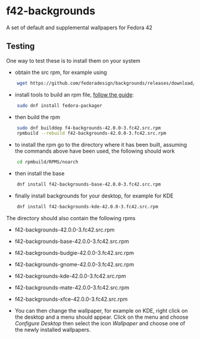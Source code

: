# f42-backgrounds
A set of default and supplemental wallpapers for Fedora 42

## Testing

One way to test these is to install them on your system
* obtain the src rpm, for example using
```bash
    wget https://github.com/fedoradesign/backgrounds/releases/download/v42.0.0/f40-backgrounds-42.0.0-3.fc42.src.rpm
```
* install tools to build an rpm file, [follow the guide](https://fedoramagazine.org/how-rpm-packages-are-made-the-source-rpm/):
```bash
    sudo dnf install fedora-packager
```
* then build the rpm
```bash
    sudo dnf builddep f4-backgrounds-42.0.0-3.fc42.src.rpm
    rpmbuild --rebuild f42-backgrounds-42.0.0-3.fc42.src.rpm
```
* to install the rpm go to the directory where it has been built, assuming the commands above have been used, the following should work
```bash
    cd rpmbuild/RPMS/noarch
```
* then install the base
```bash
    dnf install f42-backgrounds-base-42.0.0-3.fc42.src.rpm
```
* finally install backgrounds for your desktop, for example for KDE 
```bash
    dnf install f42-backgrounds-kde-42.0.0-3.fc42.src.rpm
```

The directory should also contain the following rpms

   * f42-backgrounds-42.0.0-3.fc42.src.rpm
   * f42-backgrounds-base-42.0.0-3.fc42.src.rpm
   * f42-backgrounds-budgie-42.0.0-3.fc42.src.rpm
   * f42-backgrounds-gnome-42.0.0-3.fc42.src.rpm
   * f42-backgrounds-kde-42.0.0-3.fc42.src.rpm
   * f42-backgrounds-mate-42.0.0-3.fc42.src.rpm
   * f42-backgrounds-xfce-42.0.0-3.fc42.src.rpm

* You can then change the wallpaper, for example on KDE, right click on the desktop and a menu should appear. Click on the menu and choose *Configure Desktop* then select the icon *Wallpaper* and choose one of the newly installed wallpapers.
